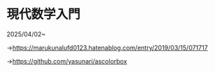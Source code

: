 # 現代数学入門

2025/04/02~

->https://marukunalufd0123.hatenablog.com/entry/2019/03/15/071717

->https://github.com/yasunari/ascolorbox
